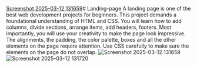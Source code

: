 [Screenshot 2025-03-12 131659]()# Landing-page
A landing page is one of the best web development projects for beginners. This project demands a foundational understanding of HTML and CSS. You will learn how to add columns, divide sections, arrange items, add headers, footers. Most importantly, you will use your creativity to make the page look impressive. The alignments, the padding, the color palette, boxes and all the other elements on the page require attention. Use CSS carefully to make sure the elements on the page do not overlap.
![Screenshot 2025-03-12 131659](https://github.com/user-attachments/assets/e66885bc-8ba8-4209-a65e-b36f8f57d5d0)
![Screenshot 2025-03-12 131720](https://github.com/user-attachments/assets/e590f441-4790-41a1-b704-5ba876fb2187)

